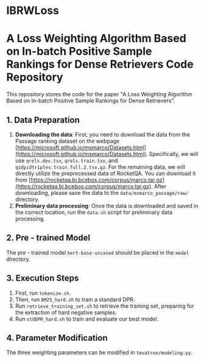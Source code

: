 # IBRWLoss

# A Loss Weighting Algorithm Based on In-batch Positive Sample Rankings for Dense Retrievers Code Repository

This repository stores the code for the paper "A Loss Weighting Algorithm Based on In-batch Positive Sample Rankings for Dense Retrievers".

## 1. Data Preparation
1. **Downloading the data**:
First, you need to download the data from the Passage ranking dataset on the webpage [https://microsoft.github.io/msmarco/Datasets.html](https://microsoft.github.io/msmarco/Datasets.html). Specifically, we will use `qrels.dev.tsv`, `qrels.train.tsv`, and `qidpidtriples.train.full.2.tsv.gz`.
For the remaining data, we will directly utilize the preprocessed data of RocketQA. You can download it from [https://rocketqa.bj.bcebos.com/corpus/marco.tar.gz](https://rocketqa.bj.bcebos.com/corpus/marco.tar.gz). After downloading, please save the data to the `data/msmarco_passage/raw/` directory.
2. **Preliminary data processing**:
Once the data is downloaded and saved in the correct location, run the `data.sh` script for preliminary data processing. 

## 2. Pre - trained Model
The pre - trained model `bert-base-uncased` should be placed in the `model` directory.

## 3. Execution Steps
1. First, run `tokenize.sh`.
2. Then, run `BM25_hard.sh` to train a standard DPR.
3. Run `retrieve_training_set.sh` to retrieve the training set, preparing for the extraction of hard negative samples.
4. Run `stdDPR_hard.sh` to train and evaluate our best model.

## 4. Parameter Modification
The three weighting parameters can be modified in `tevatron/modeling.py`. 
